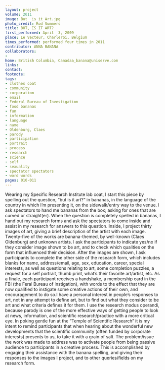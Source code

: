 ```yaml
---
layout: project
volume: 2011
image: But__is_it_Art.jpg
photo_credit: Rod Summers
title: BUT, IS IT ART?
first_performed: April  3, 2009
place: Le Vecteur, Charleroi, Belgium
times_performed: performed four times in 2011
contributor: ANNA BANANA
collaborators:
- 
home: British Columbia, Canadaa_banana@uniserve.com
links: 
contact: 
footnote: 
tags:
- clothes coat
- community
- corporation
- email
- Federal Bureau of Investigation
- food bananas
- fun
- information
- language
- name
- Oldenburg, Claes
- parody
- participation
- portrait
- process
- research
- science
- self
- sexuality
- spectator spectators
- word words
pages: 010-011
---
```


Wearing my Specific Research Institute lab coat, I start this piece by spelling out the question, “but is it art?” in bananas, in the language of the country in which I’m presenting it, on the sidewalk/entry way to the venue. I ask spectators to hand me bananas from the box; asking for ones that are curved or straight(er). When the question is completely spelled in bananas, I hand out my research forms and ask the spectators to come inside and assist in my research for answers to this question. Inside, I project thirty images of art, giving a brief description of the artist with each image. Twenty-five of the works are banana-themed, by well-known (Claes Oldenburg) and unknown artists. I ask the participants to indicate yes/no if they consider image shown to be art, and to check which qualities on the form that influenced their decision. After the images are shown, I ask participants to complete the other side of the research form, which includes blanks for name, address/email, age, sex, education, career, special interests, as well as questions relating to art, some completion puzzles, a request for a self portrait, thumb print, what’s their favorite art/artist, etc. As a finale, each participant receives a handshake, a membership card in the FBI (the Feral Bureau of Instigation), with words to the effect that they are now qualified to instigate some creative actions of their own, and encouragement to do so.I have a personal interest in people’s responses to art, not in any attempt to define art, but to find out what they consider to be art and what criteria defines it for them. I use the research modus operandi, because parody is one of the more effective ways of getting people to look at news, information, and scientific research/practice with a more critical eye. In poking gentle fun at the “Temple of Scientific Research” it is my intent to remind participants that when hearing about the wonderful new developments that the scientific community (often funded by corporate interests) presents to us, to take it with a grain of salt. The problem/issue the work was made to address was to activate people from being passive audience to participants in a creative process. This is accomplished by engaging their assistance with the banana spelling, and giving their responses to the images I project, and to other queries/fields on my research form.
